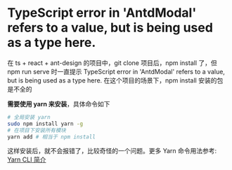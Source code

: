 # TypeScript error in 'AntdModal' refers to a value, but is being used as a type here.

在 ts + react + ant-design 的项目中，git clone 项目后，npm install 了，但 npm run serve 时一直提示 TypeScript error in 'AntdModal' refers to a value, but is being used as a type here. 在这个项目的场景下，npm install 安装的包是不全的

**需要使用 yarn 来安装**，具体命令如下

```bash
# 全局安装 yarn
sudo npm install yarn -g
# 在项目下安装所有模块 
yarn add # 相当于 npm install 
```

这样安装后，就不会报错了，比较奇怪的一个问题。更多 Yarn 命令用法参考: [Yarn CLI 简介](https://yarn.bootcss.com/docs/cli/)